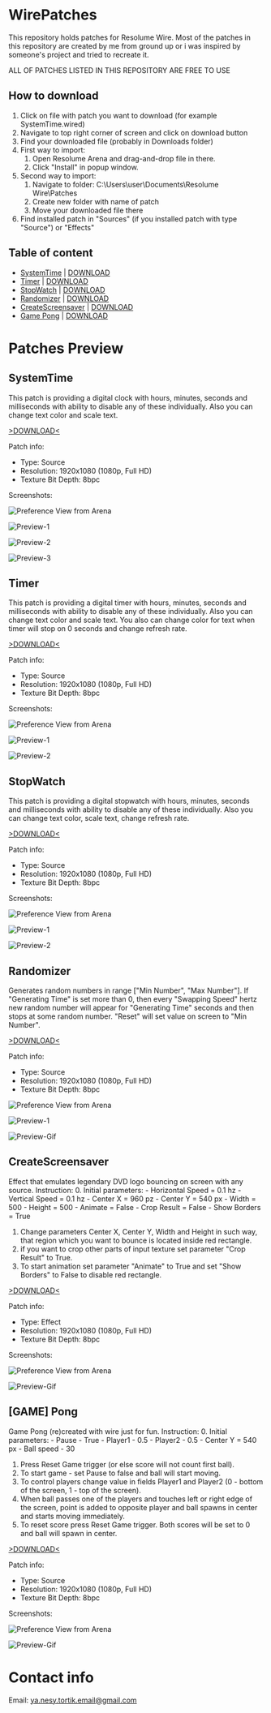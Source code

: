 # WirePatches

This repository holds patches for Resolume Wire.
Most of the patches in this repository are created by me from ground up or i was inspired by someone's project and tried to recreate it.

ALL OF PATCHES LISTED IN THIS REPOSITORY ARE FREE TO USE

## How to download
1. Click on file with patch you want to download (for example SystemTime.wired)
2. Navigate to top right corner of screen and click on download button
3. Find your downloaded file (probably in Downloads folder)
4. First way to import:
    1. Open Resolume Arena and drag-and-drop file in there.
    2. Click "Install" in popup window.
5. Second way to import:
    1. Navigate to folder: C:\Users\user\Documents\Resolume Wire\Patches
    2. Create new folder with name of patch
    3. Move your downloaded file there
6. Find installed patch in "Sources" (if you installed patch with type "Source") or "Effects"

## Table of content
- [SystemTime](#systemtime) | [DOWNLOAD](https://raw.githubusercontent.com/YaNesyTortiK/WirePatches/refs/heads/main/SystemTime.wired)
- [Timer](#timer) | [DOWNLOAD](https://raw.githubusercontent.com/YaNesyTortiK/WirePatches/refs/heads/main/Timer.wired)
- [StopWatch](#stopwatch) | [DOWNLOAD](https://raw.githubusercontent.com/YaNesyTortiK/WirePatches/refs/heads/main/StopWatch.wired)
- [Randomizer](#randomizer) | [DOWNLOAD](https://raw.githubusercontent.com/YaNesyTortiK/WirePatches/refs/heads/main/Randomizer.wired)
- [CreateScreensaver](#createscreensaver) | [DOWNLOAD](https://raw.githubusercontent.com/YaNesyTortiK/WirePatches/refs/heads/main/CreateScreensaver.wired)
- [Game Pong](#game-pong) | [DOWNLOAD](https://raw.githubusercontent.com/YaNesyTortiK/WirePatches/refs/heads/main/Pong.wired)

# Patches Preview

## SystemTime
This patch is providing a digital clock with hours, minutes, seconds and milliseconds with ability to disable any of these individually. Also you can change text color and scale text.

[>DOWNLOAD<](https://raw.githubusercontent.com/YaNesyTortiK/WirePatches/refs/heads/main/SystemTime.wired)

Patch info:
* Type: Source
* Resolution: 1920x1080 (1080p, Full HD)
* Texture Bit Depth: 8bpc

Screenshots:

![Preference View from Arena](https://github.com/YaNesyTortiK/WirePatches/blob/main/img/SystemTime/Arena-Properties.png?raw=true)

![Preview-1](https://github.com/YaNesyTortiK/WirePatches/blob/main/img/SystemTime/Preview-1.png?raw=true)

![Preview-2](https://github.com/YaNesyTortiK/WirePatches/blob/main/img/SystemTime/Preview-2.png?raw=true)

![Preview-3](https://github.com/YaNesyTortiK/WirePatches/blob/main/img/SystemTime/Preview-3.png?raw=true)

## Timer
This patch is providing a digital timer with hours, minutes, seconds and milliseconds with ability to disable any of these individually. Also you can change text color and scale text. You also can change color for text when timer will stop on 0 seconds and change refresh rate.

[>DOWNLOAD<](https://raw.githubusercontent.com/YaNesyTortiK/WirePatches/refs/heads/main/Timer.wired)

Patch info:
* Type: Source
* Resolution: 1920x1080 (1080p, Full HD)
* Texture Bit Depth: 8bpc

Screenshots:

![Preference View from Arena](https://github.com/YaNesyTortiK/WirePatches/blob/main/img/Timer/Arena-Properties.png?raw=true)

![Preview-1](https://github.com/YaNesyTortiK/WirePatches/blob/main/img/Timer/Preview-1.png?raw=true)

![Preview-2](https://github.com/YaNesyTortiK/WirePatches/blob/main/img/Timer/Preview-2.png?raw=true)

## StopWatch
This patch is providing a digital stopwatch with hours, minutes, seconds and milliseconds with ability to disable any of these individually. Also you can change text color, scale text, change refresh rate.

[>DOWNLOAD<](https://raw.githubusercontent.com/YaNesyTortiK/WirePatches/refs/heads/main/StopWatch.wired)

Patch info:
* Type: Source
* Resolution: 1920x1080 (1080p, Full HD)
* Texture Bit Depth: 8bpc

Screenshots:

![Preference View from Arena](https://github.com/YaNesyTortiK/WirePatches/blob/main/img/StopWatch/Arena-Properties.png?raw=true)

![Preview-1](https://github.com/YaNesyTortiK/WirePatches/blob/main/img/StopWatch/Preview-1.png?raw=true)

![Preview-2](https://github.com/YaNesyTortiK/WirePatches/blob/main/img/StopWatch/Preview-2.png?raw=true)

## Randomizer
Generates random numbers in range ["Min Number", "Max Number"]. If "Generating Time" is set more than 0, then every "Swapping Speed" hertz new random number will appear for "Generating Time" seconds and then stops at some random number. "Reset" will set value on screen to "Min Number".

[>DOWNLOAD<](https://raw.githubusercontent.com/YaNesyTortiK/WirePatches/refs/heads/main/Randomizer.wired)

Patch info:
* Type: Source
* Resolution: 1920x1080 (1080p, Full HD)
* Texture Bit Depth: 8bpc

![Preference View from Arena](https://github.com/YaNesyTortiK/WirePatches/blob/main/img/Randomizer/Arena-Properties.png?raw=true)

![Preview-1](https://github.com/YaNesyTortiK/WirePatches/blob/main/img/Randomizer/Preview-1.png?raw=true)

![Preview-Gif](https://github.com/YaNesyTortiK/WirePatches/blob/main/img/Randomizer/Preview-Gif.gif?raw=true)

## CreateScreensaver
Effect that emulates legendary DVD logo bouncing on screen with any source.
Instruction:
0. Initial parameters:
    - Horizontal Speed = 0.1 hz
    - Vertical Speed = 0.1 hz
    - Center X = 960 pz
    - Center Y = 540 px
    - Width = 500
    - Height = 500
    - Animate = False
    - Crop Result = False
    - Show Borders = True
1. Change parameters Center X, Center Y, Width and Height in such way, that region which you want to bounce is located inside red rectangle.
2. if you want to crop other parts of input texture set parameter "Crop Result" to True.
3. To start animation set parameter "Animate" to True and set "Show Borders" to False to disable red rectangle.

[>DOWNLOAD<](https://raw.githubusercontent.com/YaNesyTortiK/WirePatches/refs/heads/main/CreateScreensaver.wired)

Patch info:
* Type: Effect
* Resolution: 1920x1080 (1080p, Full HD)
* Texture Bit Depth: 8bpc

Screenshots:

![Preference View from Arena](https://github.com/YaNesyTortiK/WirePatches/blob/main/img/CreateScreensaver/Arena-Properties.png?raw=true)

![Preview-Gif](https://github.com/YaNesyTortiK/WirePatches/blob/main/img/CreateScreensaver/Preview-Gif.gif?raw=true)

## [GAME] Pong
Game Pong (re)created with wire just for fun.
Instruction:
0. Initial parameters:
    - Pause - True
    - Player1 - 0.5
    - Player2 - 0.5
    - Center Y = 540 px
    - Ball speed - 30
1. Press Reset Game trigger (or else score will not count first ball).
2. To start game - set Pause to false and ball will start moving.
3. To control players change value in fields Player1 and Player2 (0 - bottom of the screen, 1 - top of the screen).
4. When ball passes one of the players and touches left or right edge of the screen, point is added to opposite player and ball spawns in center and starts moving immediately.
5. To reset score press Reset Game trigger. Both scores will be set to 0 and ball will spawn in center.

[>DOWNLOAD<](https://raw.githubusercontent.com/YaNesyTortiK/WirePatches/refs/heads/main/Pong.wired)

Patch info:
* Type: Source
* Resolution: 1920x1080 (1080p, Full HD)
* Texture Bit Depth: 8bpc

Screenshots:

![Preference View from Arena](https://github.com/YaNesyTortiK/WirePatches/blob/main/img/Pong/Arena-Properties.png?raw=true)

![Preview-Gif](https://github.com/YaNesyTortiK/WirePatches/blob/main/img/Pong/Preview-Gif.gif?raw=true)

# Contact info
Email: [ya.nesy.tortik.email@gmail.com](mailto:ya.nesy.tortik.email@gmail.com)